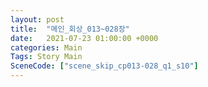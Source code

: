 ```yaml
---
layout: post
title:  "메인_회상_013~028장"
date:   2021-07-23 01:00:00 +0000
categories: Main
Tags: Story Main
SceneCode: ["scene_skip_cp013-028_q1_s10"]
---
```

